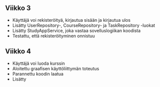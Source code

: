 ## Viikko 3
- Käyttäjä voi rekisteröityä, kirjautua sisään ja kirjautua ulos
- Lisätty UserRepository-, CourseRepository- ja TaskRepository -luokat
- Lisätty StudyAppService, joka vastaa sovelluslogiikan koodista
- Testattu, että rekisteröityminen onnistuu

## Viikko 4
- Käyttäjä voi luoda kurssin
- Aloitettu graafisen käyttöliittymän toteutus
- Parannettu koodin laatua
- Lisätty  
